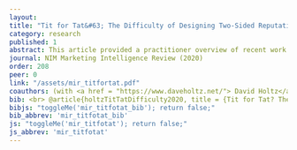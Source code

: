 ```yaml
---
layout:
title: "Tit for Tat&#63; The Difficulty of Designing Two-Sided Reputation Systems"
category: research
published: 1
abstract: This article provided a practitioner overview of recent work on reputation system design.
journal: NIM Marketing Intelligence Review (2020)
order: 208
peer: 0
link: "/assets/mir_titfortat.pdf"
coauthors: (with <a href = "https://www.daveholtz.net/"> David Holtz</a>)
bib: <br> @article{holtzTitTatDifficulty2020, title = {Tit for Tat? The Difficulty of Designing Two-Sided Reputation Systems}, author = {Holtz, David and Fradkin, Andrey}, date = {2020-11-01}, journaltitle = {NIM Marketing Intelligence Review}, volume = {12}, pages = {34--39}}
bibjs: "toggleMe('mir_titfotat_bib'); return false;"
bib_abbrev: 'mir_titfotat_bib'
js: "toggleMe('mir_titfotat'); return false;"
js_abbrev: 'mir_titfotat'
---
```


